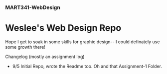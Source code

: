### MART341-WebDesign
# Weslee's Web Design Repo
Hope I get to soak in some skills for graphic design-- I could definately use some growth there!

Changelog (mostly an assignment log)
- 9/5 Initial Repo, wrote the Readme too. Oh and that Assignment-1 Folder. 
